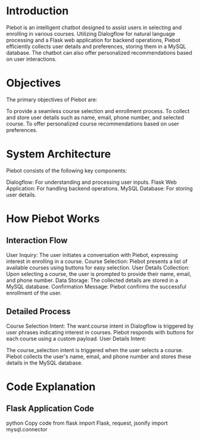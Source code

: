 # Introduction
Piebot is an intelligent chatbot designed to assist users in selecting and enrolling in various courses. Utilizing Dialogflow for natural language processing and a Flask web application for backend operations, Piebot efficiently collects user details and preferences, storing them in a MySQL database. The chatbot can also offer personalized recommendations based on user interactions.

# Objectives
The primary objectives of Piebot are:

To provide a seamless course selection and enrollment process.
To collect and store user details such as name, email, phone number, and selected course.
To offer personalized course recommendations based on user preferences.
# System Architecture
Piebot consists of the following key components:

Dialogflow: For understanding and processing user inputs.
Flask Web Application: For handling backend operations.
MySQL Database: For storing user details.
# How Piebot Works
## Interaction Flow
User Inquiry: The user initiates a conversation with Piebot, expressing interest in enrolling in a course.
Course Selection: Piebot presents a list of available courses using buttons for easy selection.
User Details Collection: Upon selecting a course, the user is prompted to provide their name, email, and phone number.
Data Storage: The collected details are stored in a MySQL database.
Confirmation Message: Piebot confirms the successful enrollment of the user.
## Detailed Process
Course Selection Intent:
The want.course intent in Dialogflow is triggered by user phrases indicating interest in courses.
Piebot responds with buttons for each course using a custom payload.
User Details Intent:

The course_selection intent is triggered when the user selects a course.
Piebot collects the user's name, email, and phone number and stores these details in the MySQL database.
# Code Explanation
## Flask Application Code
python
Copy code
from flask import Flask, request, jsonify
import mysql.connector
